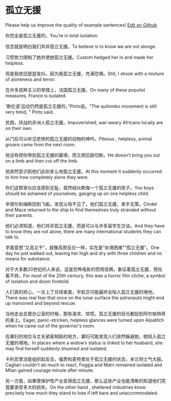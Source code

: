 # 孤立无援

Please help us improve the quality of example sentences! [Edit on Github](https://github.com/jiyushe/jiyu-example-sentence-source/blob/main/chinese/guliwuyuan.md)

<p><span class="chinese">你完全是孤立无援的。</span><span class="english">You’re in total isolation.</span></p>

<p><span class="chinese">信念就是明白我们并非孤立无援。</span><span class="english">To believe is to know we are not alonge.</span></p>

<p><span class="chinese">习惯势力限制了她并使她孤立无援。</span><span class="english">Custom hedged her in and made her helpless.</span></p>

<p><span class="chinese">但是我依旧瑟瑟发抖，因为我孤立无援，充满恐惧。</span><span class="english">Still, I shook with a mixture of aloneness and terror.</span></p>

<p><span class="chinese">在许多民粹主义的举措上，法国孤立无援。</span><span class="english">On many of these populist measures, France is isolated.</span></p>

<p><span class="chinese">‘歌伦波’运动仍然是孤立无援的，”Pinto说。</span><span class="english">"The quilombo movement is still very timid, " Pinto said.</span></p>

<p><span class="chinese">贫困，厌战的非洲人孤立无援。</span><span class="english">Impoverished, war-weary Africans locally are on their own.</span></p>

<p><span class="chinese">从门后可以听见悲惨的孤立无援的动物的呻吟。</span><span class="english">Piteous , helpless, animal groans came from the next room.</span></p>

<p><span class="chinese">他没有把你带到孤立无援的窘境，而又把后路切断。</span><span class="english">He doesn't bring you out on a limb and then cut off the limb.</span></p>

<p><span class="chinese">他突然意识到他们此刻多么地孤立无援。</span><span class="english">At this moment it suddenly occurred to him how completely alone they were.</span></p>

<p><span class="chinese">你们这帮家伙应该感到无耻，竟然结伙欺侮一个孤立无援的孩子。</span><span class="english">You boys should be ashamed of yourselves, ganging up on one helpless child.</span></p>

<p><span class="chinese">辛德尔和梅斯回到飞船，发现父母不见了，他们孤立无援，束手无策。</span><span class="english">Cindel and Mace returned to the ship to find themselves truly stranded without their parents.</span></p>

<p><span class="chinese">他们必须知道，他们并非孤立无援，而是可以与许多留学生交谈。</span><span class="english">And they have to know they are not alone, there are many international students they can talk to.</span></p>

<p><span class="chinese">字面意思“又高又干”，就像高原反应一样，实在是“处境困难”“孤立无援”。</span><span class="english">One day he just walked out, leaving her high and dry with three children and no means for substance.</span></p>

<p><span class="chinese">对于大多数20世纪的人来说，这是恐怖电影的惯用伎俩，象征着孤立无援，预兆着不祥。</span><span class="english">For most of the 20th century, this was a horror film cliche, a symbol of isolation and doom foretold.</span></p>

<p><span class="chinese">人们真的担心，一旦上了月球表面，宇航员可能最终会陷入孤立无援的境地。</span><span class="english">There was real fear that once on the lunar surface the astronauts might end up marooned and beyond rescue.</span></p>

<p><span class="chinese">当他走出总督办公室的时候，那些渴求、惊慌，孤立无援的目光都投到阿尔帕特奇的身上。</span><span class="english">Eager, panic-stricken, helpless glances were turned upon Alpatitch when he came out of the governor's room.</span></p>

<p><span class="chinese">在寡妇的地位与丈夫紧密相联的地方，寡妇可能发现人们突然躲避她，她陷入孤立无援的境地。</span><span class="english">In places where a widow’s status is linked to her husband, she may find herself suddenly shunned and isolated.</span></p>

<p><span class="chinese">卡利亚里没能组织起反击，福贾和麦特里处于孤立无援的状态，米兰则士气大振。</span><span class="english">Cagliari couldn't do much to react, Foggia and Matri remained isolated and Milan gained courage minute after minute.</span></p>

<p><span class="chinese">另一方面，如果使保护性产业变得孤立无援，那么这些产业也能清晰的知道他们究竟要承受多大的损失。</span><span class="english">On the other hand , sheltered industries know precisely how much they stand to lose if left bare and unaccommodated.</span></p>

